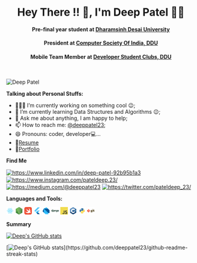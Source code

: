 <h1 align="center">Hey There !! 👋, I'm Deep Patel 👨‍💻</h1>
<h4 align="center">Pre-final year student at <a href="https://www.ddu.ac.in/">Dharamsinh Desai University</a> </h4> 
<h4 align="center">President at <a href="https://www.csiddu.in/">Computer Society Of India, DDU</a></h4>
<h4 align="center">Mobile Team Member at <a href="https://www.dscddu.com/">Developer Student Clubs, DDU</a></h4><br>
 
 <p align="left"> <img src="https://komarev.com/ghpvc/?username=deeppatel23&label=Profile%20views&color=0e75b6&style=flat" alt="Deep Patel" /> </p>
  
**Talking about Personal Stuffs:**

- 👨🏽‍💻 I’m currently working on something cool :wink:;
- 🌱 I’m currently learning Data Structures and Algorithms 😉; 
- 💬 Ask me about anything, I am happy to help;
- 📫 How to reach me: [@deeppatel23](https://www.linkedin.com/in/deep-patel-92b95b1a3);
- 😄 Pronouns: coder, developer💻... 
- 📝[Resume](https://drive.google.com/file/d/165iDpANWliNXQlAMNAzju8_zLqlwFPs4/view?usp=sharing)
- 🔗[Portfolio](https://deeppatel.vercel.app)

**Find Me** 

<p align="left">
<a href="https://www.linkedin.com/in/deep-patel-92b95b1a3" target="blank"><img align="center" src="https://raw.githubusercontent.com/rahuldkjain/github-profile-readme-generator/master/src/images/icons/Social/linked-in-alt.svg" alt="https://www.linkedin.com/in/deep-patel-92b95b1a3" height="30" width="40" /></a>
<a href="https://www.instagram.com/pateldeep.23/" target="blank"><img align="center" src="https://raw.githubusercontent.com/rahuldkjain/github-profile-readme-generator/master/src/images/icons/Social/instagram.svg" alt="https://www.instagram.com/pateldeep.23/" height="30" width="40" /></a>
<a href="https://medium.com/@deeppatel23" target="blank"><img align="center" src="https://raw.githubusercontent.com/rahuldkjain/github-profile-readme-generator/master/src/images/icons/Social/medium.svg" alt="https://medium.com/@deeppatel23" height="30" width="40" /></a>
<a href="https://twitter.com/pateldeep_23" target="blank"><img align="center" src="https://raw.githubusercontent.com/rahuldkjain/github-profile-readme-generator/master/src/images/icons/Social/twitter.svg" alt="https://twitter.com/pateldeep_23/" height="30" width="40" /></a>
</p>

**Languages and Tools:**  

<code><img height="20" src="https://raw.githubusercontent.com/github/explore/80688e429a7d4ef2fca1e82350fe8e3517d3494d/topics/react/react.png"></code>
<code><img height="20" src="https://raw.githubusercontent.com/github/explore/80688e429a7d4ef2fca1e82350fe8e3517d3494d/topics/nodejs/nodejs.png"></code>
<code><img height="20" src="https://raw.githubusercontent.com/github/explore/80688e429a7d4ef2fca1e82350fe8e3517d3494d/topics/swift/swift.png"></code>
<code><img height="20" src="https://raw.githubusercontent.com/github/explore/80688e429a7d4ef2fca1e82350fe8e3517d3494d/topics/flutter/flutter.png"></code>
<code><img height="20" src="https://raw.githubusercontent.com/github/explore/80688e429a7d4ef2fca1e82350fe8e3517d3494d/topics/dart/dart.png"></code>
<code><img height="20" src="https://raw.githubusercontent.com/github/explore/80688e429a7d4ef2fca1e82350fe8e3517d3494d/topics/django/django.png"></code>
<code><img height="20" src="https://raw.githubusercontent.com/github/explore/80688e429a7d4ef2fca1e82350fe8e3517d3494d/topics/javascript/javascript.png"></code>
<code><img height="20" src="https://raw.githubusercontent.com/github/explore/80688e429a7d4ef2fca1e82350fe8e3517d3494d/topics/cpp/cpp.png"></code>
<code><img height="20" src="https://raw.githubusercontent.com/github/explore/80688e429a7d4ef2fca1e82350fe8e3517d3494d/topics/python/python.png"></code>
<code><img height="20" src="https://raw.githubusercontent.com/github/explore/80688e429a7d4ef2fca1e82350fe8e3517d3494d/topics/git/git.png"></code>


<!--<details>-->

**Summary**

[![Deep's GitHub stats](https://github-readme-stats.vercel.app/api?username=deeppatel23&count_private=true&show_icons=true)](https://github.com/deeppatel23/github-readme-stats)

[![Deep's GitHub stats](https://github-readme-streak-stats.herokuapp.com/?user=deeppatel23&")](https://github.com/deeppatel23/github-readme-streak-stats)

<!--</details>-->
